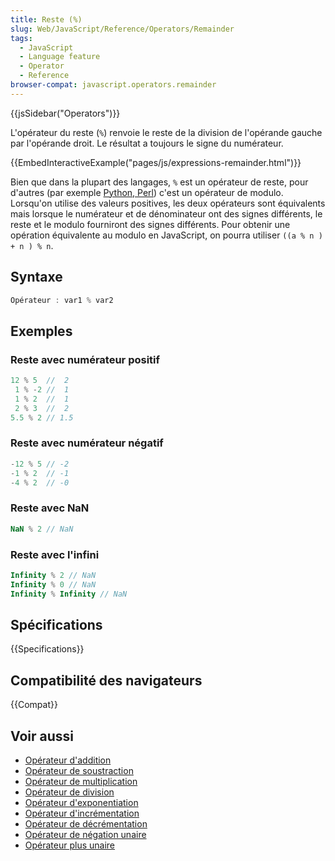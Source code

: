```yaml
---
title: Reste (%)
slug: Web/JavaScript/Reference/Operators/Remainder
tags:
  - JavaScript
  - Language feature
  - Operator
  - Reference
browser-compat: javascript.operators.remainder
---
```

{{jsSidebar("Operators")}}

L'opérateur du reste (`%`) renvoie le reste de la division de l'opérande gauche par l'opérande droit. Le résultat a toujours le signe du numérateur.

{{EmbedInteractiveExample("pages/js/expressions-remainder.html")}}

Bien que dans la plupart des langages, `%` est un opérateur de reste, pour d'autres (par exemple [Python, Perl](https://en.wikipedia.org/wiki/Modulo_operation#In_programming_languages)) c'est un opérateur de modulo. Lorsqu'on utilise des valeurs positives, les deux opérateurs sont équivalents mais lorsque le numérateur et de dénominateur ont des signes différents, le reste et le modulo fourniront des signes différents. Pour obtenir une opération équivalente au modulo en JavaScript, on pourra utiliser `((a % n ) + n ) % n`.

## Syntaxe

```js
Opérateur : var1 % var2
```

## Exemples

### Reste avec numérateur positif

```js
12 % 5  //  2
 1 % -2 //  1
 1 % 2  //  1
 2 % 3  //  2
5.5 % 2 // 1.5
```

### Reste avec numérateur négatif

```js
-12 % 5 // -2
-1 % 2  // -1
-4 % 2  // -0
```

### Reste avec NaN

```js
NaN % 2 // NaN
```

### Reste avec l'infini

```js
Infinity % 2 // NaN
Infinity % 0 // NaN
Infinity % Infinity // NaN
```

## Spécifications

{{Specifications}}

## Compatibilité des navigateurs

{{Compat}}

## Voir aussi

- [Opérateur d'addition](/fr/docs/Web/JavaScript/Reference/Operators/Addition)
- [Opérateur de soustraction](/fr/docs/Web/JavaScript/Reference/Operators/Subtraction)
- [Opérateur de multiplication](/fr/docs/Web/JavaScript/Reference/Operators/Multiplication)
- [Opérateur de division](/fr/docs/Web/JavaScript/Reference/Operators/Division)
- [Opérateur d'exponentiation](/fr/docs/Web/JavaScript/Reference/Operators/Exponentiation)
- [Opérateur d'incrémentation](/fr/docs/Web/JavaScript/Reference/Operators/Increment)
- [Opérateur de décrémentation](/fr/docs/Web/JavaScript/Reference/Operators/Decrement)
- [Opérateur de négation unaire](/fr/docs/Web/JavaScript/Reference/Operators/Unary_negation)
- [Opérateur plus unaire](/fr/docs/Web/JavaScript/Reference/Operators/Unary_plus)
